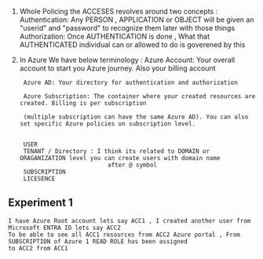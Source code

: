 1) Whole Policing the ACCESES revolves around two concepts :
        Authentication: Any PERSON , APPLICATION or OBJECT will be given an "userid" and "password" 
                        to recognize them later with those things 
        Authorization:  Once AUTHENTICATION is done , What that AUTHENTICATED individual can or allowed
                        to do is goverened by this 

2) In Azure We have below terminology :
        Azure Account: Your overall account to start you Azure journey. Also your billing account

        Azure AD: Your directory for authentication and authorization

        Azure Subscription: The container where your created resources are created. Billing is per subscription

        (multiple subscription can have the same Azure AD). You can also set specific Azure policies on subscription level.

        
        USER 
        TENANT / Directory : I think its related to DOMAIN or ORAGANIZATION level you can create users with domain name 
                            	after @ symbol
        SUBSCRIPTION
        LICESENCE


## Experiment 1 
    I have Azure Root account lets say ACC1 , I created another user from Microsoft ENTRA ID lets say ACC2 
    To be able to see all ACC1 resources from ACC2 Azure portal , From SUBSCRIPTION of Azure 1 READ ROLE has been assigned 
    to ACC2 from ACC1

